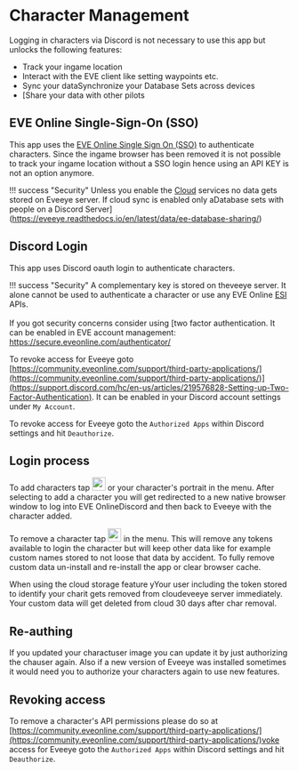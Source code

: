 # Character Management
Logging in characters via Discord is not necessary to use this app but unlocks the following features:

 - Track your ingame location
 - Interact with the EVE client like setting waypoints etc.
 - Sync your dataSynchronize your Database Sets across devices
 - [Share your data with other pilots
<!-- - Display relayed ingame intel channel data -->

## EVE Online Single-Sign-On (SSO) 
This app uses the [EVE Online Single Sign On (SSO)](https://support.eveonline.com/hc/en-us/articles/205381192-Single-Sign-On-SSO-) to authenticate characters. Since the ingame browser has been removed it is not possible to track your ingame location without a SSO login hence using an API KEY is not an option anymore.

!!! success "Security"
    Unless you enable the [Cloud](https://eveeye.readthedocs.io/en/latest/sharing/cloud/) services no data gets stored on Eveeye server. If cloud sync is enabled only aDatabase sets with people on a Discord Server](https://eveeye.readthedocs.io/en/latest/data/ee-database-sharing/)

## Discord Login 
This app uses Discord oauth login to authenticate characters. 

!!! success "Security"
    A complementary key is stored on theveeye server. It alone cannot be used to authenticate a character or use any EVE Online [ESI](https://esi.evetech.net/) APIs.<br><br>If you got security concerns consider using [two factor authentication. It can be enabled in EVE account management: <a href="https://secure.eveonline.com/authenticator/" target="_blank" style="text-decoration: none;">https://secure.eveonline.com/authenticator/</a>

To revoke access for Eveeye goto [https://community.eveonline.com/support/third-party-applications/](https://community.eveonline.com/support/third-party-applications/)](https://support.discord.com/hc/en-us/articles/219576828-Setting-up-Two-Factor-Authentication). It can be enabled in your Discord account settings under `My Account`.

To revoke access for Eveeye goto the `Authorized Apps` within Discord settings and hit `Deauthorize`.

## Login process
To add characters tap <img src="https://raw.githubusercontent.com/Risingson/eedocs/master/docs/images/User-100_26_100_off.png" width="24" height="24" > or your character's portrait in the menu. After selecting to add a character you will get redirected to a new native browser window to log into EVE OnlineDiscord and then back to Eveeye with the character added. 

To remove a character tap <img src="https://raw.githubusercontent.com/Risingson/eedocs/master/docs/images/Minus-100_b.png" width="24" height="24" > in the menu. This will remove any tokens available to login the character but will keep other data like for example custom names stored to not loose that data by accident. To fully remove custom data un-install and re-install the app or clear browser cache.

When using the cloud storage feature yYour user including the token stored to identify your charit gets removed from cloudeveeye server immediately. Your custom data will get deleted from cloud 30 days after char removal.

## Re-authing
If you updated your charactuser image you can update it by just authorizing the chauser again. Also if a new version of Eveeye was installed sometimes it would need you to authorize your characters again to use new features.

## Revoking access
To remove a character's API permissions please do so at [https://community.eveonline.com/support/third-party-applications/](https://community.eveonline.com/support/third-party-applications/)voke access for Eveeye goto the `Authorized Apps` within Discord settings and hit `Deauthorize`.

<!--stackedit_data:
eyJoaXN0b3J5IjpbMTc3MTM0ODQ3NCwtMTc4NDI4MjM4MywyMT
M2NjIwNDg5LC0xNTE0Mjg0MjgsNzUwNjU1MTc4LC04Mzg3Njc5
MTgsMTQ3NzMxODQ3NCwtMzQ2MjY2MjA3LC0xNTMxMTU2NDkwLC
01NTc1MDM1MzEsLTg3NDc1OTM5OSwtMTUyMzE4MjI3NiwxMDYz
NjUxMDExLC0xMzkxMDIxNDE3LDE4MzU2MzQ1NjEsLTM4MDQ5OD
AyMCwxMjg2OTE5Nzg3LDEyMjY5OTc3MjgsMTY3OTY2ODA5M119

-->